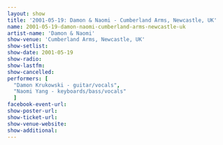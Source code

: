 ```yaml
---
layout: show
title: '2001-05-19: Damon & Naomi - Cumberland Arms, Newcastle, UK'
name: 2001-05-19-damon-naomi-cumberland-arms-newcastle-uk
artist-name: 'Damon & Naomi'
show-venue: 'Cumberland Arms, Newcastle, UK'
show-setlist: 
show-date: 2001-05-19
show-radio: 
show-lastfm: 
show-cancelled: 
performers: [
  "Damon Krukowski - guitar/vocals",
  "Naomi Yang - keyboards/bass/vocals"
  ]
facebook-event-url: 
show-poster-url: 
show-ticket-url: 
show-venue-website: 
show-additional: 
---
```


